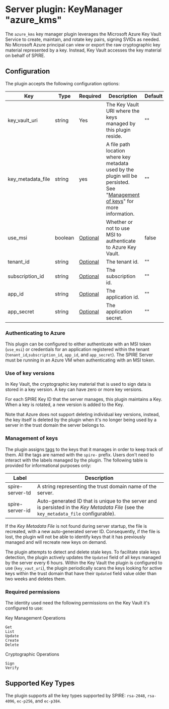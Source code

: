 # Server plugin: KeyManager "azure_kms"

The `azure_kms` key manager plugin leverages the Microsoft Azure Key Vault
Service to create, maintain, and rotate key pairs, signing SVIDs as needed. No
Microsoft Azure principal can view or export the raw cryptographic key material
represented by a key. Instead, Key Vault accesses the key material on behalf of
SPIRE.

## Configuration

The plugin accepts the following configuration options:

| Key               | Type    | Required                                    | Description                                                                                                                                         | Default |
|-------------------|---------|---------------------------------------------|-----------------------------------------------------------------------------------------------------------------------------------------------------|---------|
| key_vault_uri     | string  | Yes                                         | The Key Vault URI where the keys managed by this plugin reside.                                                                                     | ""      |
| key_metadata_file | string  | yes                                         | A file path location where key metadata used by the plugin will be persisted. See "[Management of keys](#management-of-keys)" for more information. | ""      |
| use_msi           | boolean | [Optional](#authenticating-to-azure)        | Whether or not to use MSI to authenticate to Azure Key Vault.                                                                                       | false   |
| tenant_id         | string  | [Optional](#authenticating-to-azure)        | The tenant id.                                                                                                                                      | ""      |
| subscription_id   | string  | [Optional](#authenticating-to-azure)        | The subscription id.                                                                                                                                | ""      |
| app_id            | string  | [Optional](#authenticating-to-azure)        | The application id.                                                                                                                                 | ""      |
| app_secret        | string  | [Optional](#authenticating-to-azure)        | The application secret.                                                                                                                             | ""      |

### Authenticating to Azure

This plugin can be configured to either authenticate with an MSI token
(`use_msi`) or credentials for an application registered within the tenant
(`tenant_id`,`subscription_id`, `app_id`, and `app_secret`). The SPIRE Server must be running
in an Azure VM when authenticating with an MSI token.

### Use of key versions

In Key Vault, the cryptographic key material that is used to sign data is stored
in a key version. A key can have zero or more key versions.

For each SPIRE Key ID that the server manages, this plugin maintains a Key.
When a key is rotated, a new version is added to the Key.

Note that Azure does not support deleting individual key versions, instead, the key itself is deleted by the plugin
when it's no longer being used by a server in the trust domain the server belongs to.

### Management of keys

The plugin assigns [tags](https://learn.microsoft.com/en-us/azure/key-vault/keys/about-keys-details#key-tags) to the
keys that it manages in order to keep track of them. All the tags are named with the `spire-` prefix.
Users don't need to interact with the labels managed by the plugin. The
following table is provided for informational purposes only:

| Label           | Description                                                                                                                            |
|-----------------|----------------------------------------------------------------------------------------------------------------------------------------|
| spire-server-td | A string representing the trust domain name of the server.                                                                            |
| spire-server-id | Auto-generated ID that is unique to the server and is persisted in the _Key Metadata File_ (see the `key_metadata_file` configurable). |

If the _Key Metadata File_ is not found during server startup, the file is
recreated, with a new auto-generated server ID. Consequently, if the file is
lost, the plugin will not be able to identify keys that it has previously
managed and will recreate new keys on demand.

The plugin attempts to detect and delete stale keys. To facilitate stale
keys detection, the plugin actively updates the `Updated` field of all keys managed by the server every 6 hours.
Within the Key Vault the plugin is configured to use (`key_vaut_uri`), the plugin periodically scans the keys looking
for active keys within the trust domain that have their `Updated` field value older than two weeks and deletes them.

### Required permissions

The identity used need the following permissions on the Key Vault it's configured to use:

Key Management Operations

```text
Get
List
Update
Create
Delete
```

Cryptographic Operations

```text
Sign
Verify
```

## Supported Key Types

The plugin supports all the key types supported by SPIRE: `rsa-2048`,
`rsa-4096`, `ec-p256`, and `ec-p384`.
